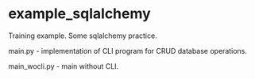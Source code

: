 # example_sqlalchemy
Training example.
Some sqlalchemy practice.

main.py - implementation of CLI program for CRUD database operations.

main_wocli.py - main without CLI.
